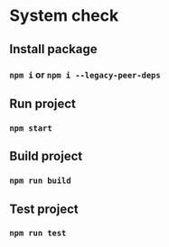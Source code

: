 # System check

## Install package

### `npm i` or `npm i --legacy-peer-deps`

## Run project

### `npm start`

## Build project

### `npm run build`

## Test project

### `npm run test`
